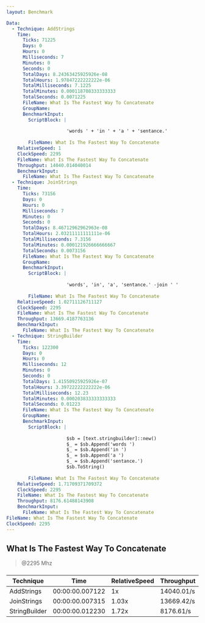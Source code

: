 ```yaml
---
layout: Benchmark

Data: 
  - Technique: AddStrings
    Time: 
      Ticks: 71225
      Days: 0
      Hours: 0
      Milliseconds: 7
      Minutes: 0
      Seconds: 0
      TotalDays: 8.24363425925926e-08
      TotalHours: 1.97847222222222e-06
      TotalMilliseconds: 7.1225
      TotalMinutes: 0.000118708333333333
      TotalSeconds: 0.0071225
      FileName: What Is The Fastest Way To Concatenate
      GroupName: 
      BenchmarkInput: 
        ScriptBlock: |
          
                      'words ' + 'in ' + 'a ' + 'sentance.'
                  
        FileName: What Is The Fastest Way To Concatenate
    RelativeSpeed: 1
    ClockSpeed: 2295
    FileName: What Is The Fastest Way To Concatenate
    Throughput: 14040.014040014
    BenchmarkInput: 
      FileName: What Is The Fastest Way To Concatenate
  - Technique: JoinStrings
    Time: 
      Ticks: 73156
      Days: 0
      Hours: 0
      Milliseconds: 7
      Minutes: 0
      Seconds: 0
      TotalDays: 8.46712962962963e-08
      TotalHours: 2.03211111111111e-06
      TotalMilliseconds: 7.3156
      TotalMinutes: 0.000121926666666667
      TotalSeconds: 0.0073156
      FileName: What Is The Fastest Way To Concatenate
      GroupName: 
      BenchmarkInput: 
        ScriptBlock: |
          
                      'words', 'in', 'a', 'sentance.' -join ' '
                  
        FileName: What Is The Fastest Way To Concatenate
    RelativeSpeed: 1.02711126711127
    ClockSpeed: 2295
    FileName: What Is The Fastest Way To Concatenate
    Throughput: 13669.4187763136
    BenchmarkInput: 
      FileName: What Is The Fastest Way To Concatenate
  - Technique: StringBuilder
    Time: 
      Ticks: 122300
      Days: 0
      Hours: 0
      Milliseconds: 12
      Minutes: 0
      Seconds: 0
      TotalDays: 1.41550925925926e-07
      TotalHours: 3.39722222222222e-06
      TotalMilliseconds: 12.23
      TotalMinutes: 0.000203833333333333
      TotalSeconds: 0.01223
      FileName: What Is The Fastest Way To Concatenate
      GroupName: 
      BenchmarkInput: 
        ScriptBlock: |
          
                      $sb = [text.stringbuilder]::new()
                      $_ = $sb.Append('words ')
                      $_ = $sb.Append('in ')
                      $_ = $sb.Append('a ')
                      $_ = $sb.Append('sentance.')
                      $sb.ToString()
                  
        FileName: What Is The Fastest Way To Concatenate
    RelativeSpeed: 1.71709371709372
    ClockSpeed: 2295
    FileName: What Is The Fastest Way To Concatenate
    Throughput: 8176.61488143908
    BenchmarkInput: 
      FileName: What Is The Fastest Way To Concatenate
FileName: What Is The Fastest Way To Concatenate
ClockSpeed: 2295
---
```

What Is The Fastest Way To Concatenate
--------------------------------------
> @2295 Mhz


### 


|Technique    |Time           |RelativeSpeed|Throughput|
|-------------|---------------|-------------|----------|
|AddStrings   |00:00:00.007122|1x           |14040.01/s|
|JoinStrings  |00:00:00.007315|1.03x        |13669.42/s|
|StringBuilder|00:00:00.012230|1.72x        |8176.61/s |
